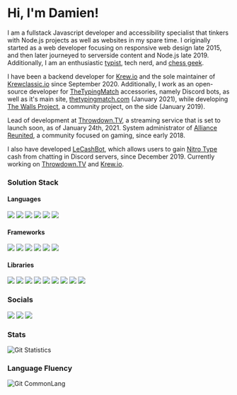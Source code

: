 # Hi, I'm Damien!

I am a fullstack Javascript developer and accessibility specialist that tinkers with Node.js projects as well as websites in my spare time.
I originally started as a web developer focusing on responsive web design late 2015, and then later journeyed to serverside content and Node.js late 2019.
Additionally, I am an enthusiastic [typist](https://nitrotype.com/racer/DamienVesper), tech nerd, and [chess geek](https://lichess.org/@/DamienVesper).

I have been a backend developer for [Krew.io](https://krew.io) and the sole maintainer of [Krewclassic.io](https://krewclassic.io) since September 2020.
Additionally, I work as an open-source developer for [TheTypingMatch](https://github.com/TheTypingMatch) accessories, namely Discord bots, as well as it's main site, [thetypingmatch.com](https://thetypingmatch.com) (January 2021), while developing [The Walls Project](https://thewallsproject.org), a community project, on the side (January 2019).

Lead of development at [Throwdown.TV](https://throwdown.tv), a streaming service that is set to launch soon, as of January 24th, 2021.
System administrator of [Alliance Reunited](https://alru.ga), a community focused on gaming, since early 2018.

I also have developed [LeCashBot](https://lecashbot.cf), which allows users to gain [Nitro Type](https://nitrotype.com) cash from chatting in Discord servers, since December 2019.
Currently working on [Throwdown.TV](https://throwdown.tv) and [Krew.io](https://krew.io).

### Solution Stack

#### Languages
[![](https://img.shields.io/badge/javascript%20-%23323330.svg?style=for-the-badge&logo=javascript)](https://www.javascript.com)
[![](https://img.shields.io/badge/typescript-%23007ACC.svg?style=for-the-badge&logo=typescript&logoColor=white)](https://www.typescriptlang.org)
[![](https://img.shields.io/badge/html5%20-%23E34F26.svg?style=for-the-badge&logo=html5&logoColor=white)](https://www.w3schools.com)
[![](https://img.shields.io/badge/css3%20-%231572B6.svg?style=for-the-badge&logo=css3&logoColor=white)](https://www.w3schools.com)
[![](https://img.shields.io/badge/python-%23FFD343?style=for-the-badge&logo=python&logoColor=black)](https://www.python.org)
[![](https://img.shields.io/badge/c%2B%2B-%233696CF?style=for-the-badge&logo=c%2B%2B&logoColor=white)](https://www.cplusplus.com)

#### Frameworks
[![](https://img.shields.io/badge/git%20-%23000000.svg?style=for-the-badge&logo=git&logoColor=white)](https://github.com)
[![](https://img.shields.io/badge/node.js%20-%2343853D.svg?style=for-the-badge&logo=node.js&logoColor=white)](https://www.nodejs.org)
[![](https://img.shields.io/badge/grunt%20-%23E78625.svg?style=for-the-badge&logo=grunt&logoColor=white)](https://gruntjs.com)
[![](https://img.shields.io/badge/eslint%20-%2341229C.svg?style=for-the-badge&logo=eslint&logoColor=white)](https://eslint.org)
[![](https://img.shields.io/badge/webpack%20-%231C78C0.svg?style=for-the-badge&logo=webpack&logoColor=white)](https://webpack.js.org)
[![](https://img.shields.io/badge/nginx%20-%23207D23.svg?style=for-the-badge&logo=nginx&logoColor=white)](https://www.nginx.com)


#### Libraries
[![](https://img.shields.io/badge/socket.io%20-%23000000.svg?style=for-the-badge&logo=socket.io)](https://socket.io)
[![](https://img.shields.io/badge/express%20-%23EDE7E6.svg?style=for-the-badge&logo=express&logoColor=black)](https://expressjs.com)
[![](https://img.shields.io/badge/mongodb-%234DB33D?style=for-the-badge&logo=mongodb&logoColor=white)](https://www.mongodb.com)
[![](https://img.shields.io/badge/jquery-%230769AD?style=for-the-badge&logo=jquery&logoColor=white)](https://jquery.org)
[![](https://img.shields.io/badge/bootstrap-%23563D7C?style=for-the-badge&logo=bootstrap&logoColor=white)](https://getbootstrap.com)
[![](https://img.shields.io/badge/react-%2361DBFB?style=for-the-badge&logo=react&logoColor=black)](https://reactjs.org)
[![](https://img.shields.io/badge/discord%2Ejs-%232B61B3?style=for-the-badge)](https://discord.js.org)
[![](https://img.shields.io/badge/three%2Ejs-%23292E36?style=for-the-badge&logo=three%2Ejs&logoColor=white)](https://reactjs.org)
[![](https://img.shields.io/badge/%20net-%239C4BC4?style=for-the-badge&logo=%2Enet&logoColor=white)](https://dotnet.microsoft.com)

### Socials
[![](https://img.shields.io/badge/Twitter-%231DA1F2?style=for-the-badge&logo=twitter&logoColor=white)](https://twitter.com/LDamienVesper)
[![](https://img.shields.io/badge/Discord-%237289DA?style=for-the-badge&logo=discord&logoColor=white)](https://discord.alru.ga)
[![](https://img.shields.io/badge/Reddit-%23FF4500?style=for-the-badge&logo=reddit&logoColor=white)](https://www.reddit.com/user/DamienVesper)


### Stats
![Git Statistics](https://github-readme-stats.vercel.app/api?username=DamienVesper&show_icons=true&theme=tokyonight&include_all_commits=true&count_private=true&hide_border=true)

### Language Fluency
![Git CommonLang](https://github-readme-stats.vercel.app/api/top-langs/?username=DamienVesper&hide_border=true&layout=compact&theme=tokyonight)
